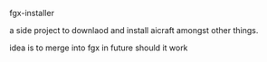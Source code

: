 fgx-installer

a side project to downlaod and install aicraft amongst other things.

idea is to merge into fgx in future should it work



